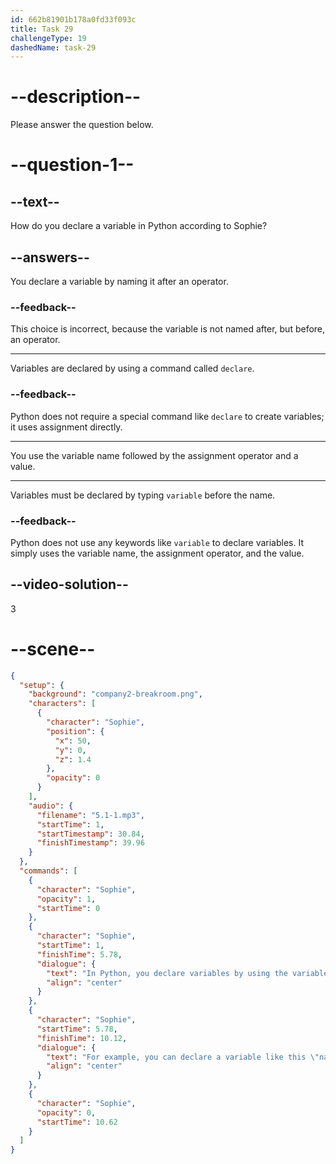 ```yaml
---
id: 662b81901b178a0fd33f093c
title: Task 29
challengeType: 19
dashedName: task-29
---
```


<!-- (Audio) Sophie: In Python, you declare variables by using the variable name and the assignment operator. For example, you can declare a variable like this: "name = 'Sophie'." -->

# --description--

Please answer the question below.

# --question-1--

## --text--

How do you declare a variable in Python according to Sophie?

## --answers--

You declare a variable by naming it after an operator.

### --feedback--

This choice is incorrect, because the variable is not named after, but before, an operator.

---

Variables are declared by using a command called `declare`.

### --feedback--

Python does not require a special command like `declare` to create variables; it uses assignment directly.

---

You use the variable name followed by the assignment operator and a value.

---

Variables must be declared by typing `variable` before the name.

### --feedback--

Python does not use any keywords like `variable` to declare variables. It simply uses the variable name, the assignment operator, and the value.

## --video-solution--

3

# --scene--

```json
{
  "setup": {
    "background": "company2-breakroom.png",
    "characters": [
      {
        "character": "Sophie",
        "position": {
          "x": 50,
          "y": 0,
          "z": 1.4
        },
        "opacity": 0
      }
    ],
    "audio": {
      "filename": "5.1-1.mp3",
      "startTime": 1,
      "startTimestamp": 30.84,
      "finishTimestamp": 39.96
    }
  },
  "commands": [
    {
      "character": "Sophie",
      "opacity": 1,
      "startTime": 0
    },
    {
      "character": "Sophie",
      "startTime": 1,
      "finishTime": 5.78,
      "dialogue": {
        "text": "In Python, you declare variables by using the variable name and the assignment operator.",
        "align": "center"
      }
    },
    {
      "character": "Sophie",
      "startTime": 5.78,
      "finishTime": 10.12,
      "dialogue": {
        "text": "For example, you can declare a variable like this \"name = 'Sophie'\".",
        "align": "center"
      }
    },
    {
      "character": "Sophie",
      "opacity": 0,
      "startTime": 10.62
    }
  ]
}
```
